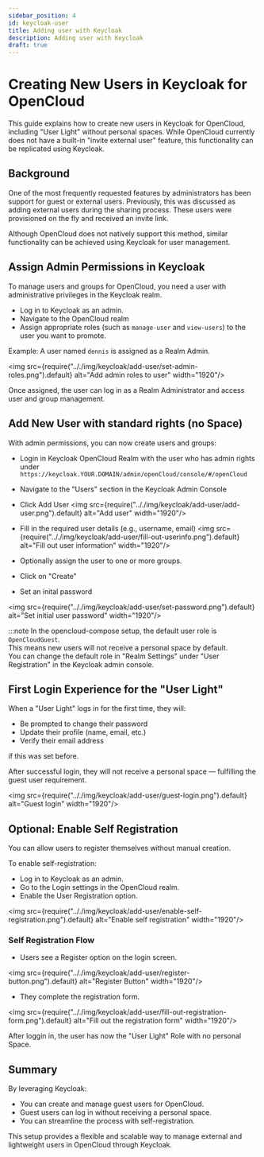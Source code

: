 ```yaml
---
sidebar_position: 4
id: keycloak-user
title: Adding user with Keycloak
description: Adding user with Keycloak
draft: true
---
```


# Creating New Users in Keycloak for OpenCloud

This guide explains how to create new users in Keycloak for OpenCloud, including "User Light" without personal spaces. While OpenCloud currently does not have a built-in "invite external user" feature, this functionality can be replicated using Keycloak.

## Background

One of the most frequently requested features by administrators has been support for guest or external users. Previously, this was discussed as adding external users during the sharing process. These users were provisioned on the fly and received an invite link.

Although OpenCloud does not natively support this method, similar functionality can be achieved using Keycloak for user management.

## Assign Admin Permissions in Keycloak

To manage users and groups for OpenCloud, you need a user with administrative privileges in the Keycloak realm.

- Log in to Keycloak as an admin.
- Navigate to the OpenCloud realm
- Assign appropriate roles (such as `manage-user` and `view-users`) to the user you want to promote.

Example: A user named `dennis` is assigned as a Realm Admin.

<img src={require(".././img/keycloak/add-user/set-admin-roles.png").default} alt="Add admin roles to user" width="1920"/>

Once assigned, the user can log in as a Realm Administrator and access user and group management.

## Add New User with standard rights (no Space)

With admin permissions, you can now create users and groups:

- Login in Keycloak OpenCloud Realm with the user who has admin rights under `https://keycloak.YOUR.DOMAIN/admin/openCloud/console/#/openCloud`

- Navigate to the "Users" section in the Keycloak Admin Console

- Click Add User
  <img src={require(".././img/keycloak/add-user/add-user.png").default} alt="Add user" width="1920"/>

- Fill in the required user details (e.g., username, email)
  <img src={require(".././img/keycloak/add-user/fill-out-userinfo.png").default} alt="Fill out user information" width="1920"/>

- Optionally assign the user to one or more groups.

- Click on "Create"

- Set an inital password

<img src={require(".././img/keycloak/add-user/set-password.png").default} alt="Set initial user password" width="1920"/>

:::note
In the opencloud-compose setup, the default user role is `OpenCloudGuest`.  
This means new users will not receive a personal space by default.  
You can change the default role in "Realm Settings" under "User Registration" in the Keycloak admin console.

## First Login Experience for the "User Light"

When a "User Light" logs in for the first time, they will:

- Be prompted to change their password
- Update their profile (name, email, etc.)
- Verify their email address

if this was set before.

After successful login, they will not receive a personal space — fulfilling the guest user requirement.

<img src={require(".././img/keycloak/add-user/guest-login.png").default} alt="Guest login" width="1920"/>

## Optional: Enable Self Registration

You can allow users to register themselves without manual creation.

To enable self-registration:

- Log in to Keycloak as an admin.
- Go to the Login settings in the OpenCloud realm.
- Enable the User Registration option.

<img src={require(".././img/keycloak/add-user/enable-self-registration.png").default} alt="Enable self registration" width="1920"/>

### Self Registration Flow

- Users see a Register option on the login screen.

<img src={require(".././img/keycloak/add-user/register-button.png").default} alt="Register Button" width="1920"/>

- They complete the registration form.

<img src={require(".././img/keycloak/add-user/fill-out-registration-form.png").default} alt="Fill out the registration form" width="1920"/>

After loggin in, the user has now the "User Light" Role with no personal Space.

## Summary

By leveraging Keycloak:

- You can create and manage guest users for OpenCloud.
- Guest users can log in without receiving a personal space.
- You can streamline the process with self-registration.

This setup provides a flexible and scalable way to manage external and lightweight users in OpenCloud through Keycloak.
